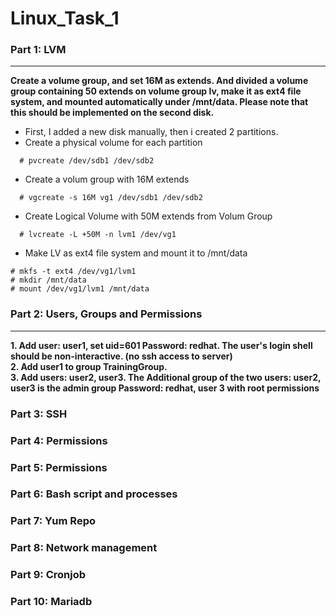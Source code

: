 # Linux_Task_1
### Part 1: LVM
***
**Create a volume group, and set 16M as extends. And divided a volume group containing 50 extends on
volume group lv, make it as ext4 file system, and mounted automatically under /mnt/data. Please
note that this should be implemented on the second disk.**

* First, I added a new disk manually, then i created 2 partitions.
* Create a physical volume for each partition
```
  # pvcreate /dev/sdb1 /dev/sdb2
```

* Create a volum group with 16M extends
```
  # vgcreate -s 16M vg1 /dev/sdb1 /dev/sdb2
```

* Create Logical Volume with 50M extends from Volum Group
```
  # lvcreate -L +50M -n lvm1 /dev/vg1
```

* Make LV as ext4 file system and mount it to /mnt/data
```
# mkfs -t ext4 /dev/vg1/lvm1 
# mkdir /mnt/data
# mount /dev/vg1/lvm1 /mnt/data 
```

### Part 2: Users, Groups and Permissions
***
**1. Add user: user1, set uid=601 Password: redhat. The user's login shell should be non-interactive. (no ssh access to server) <br>
2. Add user1 to group TrainingGroup. <br>
3. Add users: user2, user3. The Additional group of the two users: user2, user3 is the admin group Password: redhat, user 3 with root permissions**

### Part 3: SSH

### Part 4: Permissions

### Part 5: Permissions

### Part 6: Bash script and processes

### Part 7: Yum Repo

### Part 8: Network management

### Part 9: Cronjob

### Part 10: Mariadb
